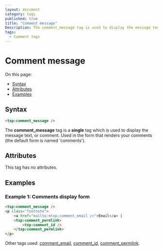 ```yaml
---
layout: document
category: tags
published: true
title: "Comment message"
Description: The comment_message tag is used to display the message text, or comment.
tags:
  - Comment tags
---
```


# Comment message

On this page:

* [Syntax](#user-content-syntax)
* [Attributes](#user-content-attributes)
* [Examples](#user-content-examples)

## Syntax

~~~ html
<txp:comment_message />
~~~

The **comment_message** tag is a __single__ tag which is used to display the message text, or comment. Used in the form that renders your comments (the default form is named 'comments').

## Attributes

This tag has no attributes.

## Examples

### Example 1: Comments display form

~~~ html
<txp:comment_message />
<p class="footnote">
    <a href="mailto:<txp:comment_email />">Email</a> |
    <txp:comment_permlink>
        <txp:comment_id />
    </txp:comment_permlink>
</p>
~~~

Other tags used: [comment_email](comment-email), [comment_id](comment-id), [comment_permlink](comment-permlink).

